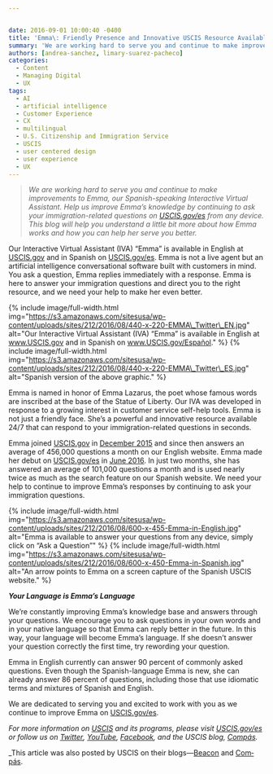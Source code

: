 ```yaml
---


date: 2016-09-01 10:00:40 -0400
title: 'Emma\: Friendly Presence and Innovative USCIS Resource Available 24/7'
summary: 'We are working hard to serve you and continue to make improvements to Emma, our Spanish-speaking Interactive Virtual Assistant. Help us improve Emma&rsquo;s knowledge by continuing to ask your immigration-related questions on USCIS.gov/es from any device. This blog will help you understand a little bit more about how Emma works and how you can help'
authors: [andrea-sanchez, limary-suarez-pacheco]
categories:
  - Content
  - Managing Digital
  - UX
tags:
  - AI
  - artificial intelligence
  - Customer Experience
  - CX
  - multilingual
  - U.S. Citizenship and Immigration Service
  - USCIS
  - user centered design
  - user experience
  - UX
---
```


> _We are working hard to serve you and continue to make improvements to Emma, our Spanish-speaking Interactive Virtual Assistant. Help us improve Emma’s knowledge by continuing to ask your immigration-related questions on <span title="Spanish" lang="es"><a href="https://www.uscis.gov/es">USCIS.gov/es</a></span> from any device. This blog will help you understand a little bit more about how Emma works and how you can help her serve you better._

Our Interactive Virtual Assistant (IVA) “Emma” is available in English at [USCIS.gov](https://www.uscis.gov) and in Spanish on <span title="Spanish" lang="es"><a href="https://www.uscis.gov/es">USCIS.gov/es</a></span>. Emma is not a live agent but an artificial intelligence conversational software built with customers in mind. You ask a question, Emma replies immediately with a response. Emma is here to answer your immigration questions and direct you to the right resource, and we need your help to make her even better.


{% include image/full-width.html img="https://s3.amazonaws.com/sitesusa/wp-content/uploads/sites/212/2016/08/440-x-220-EMMA\_Twitter\_EN.jpg" alt="Our Interactive Virtual Assistant (IVA) “Emma” is available in English at www.USCIS.gov and in Spanish on www.USCIS.gov/Español." %}
{% include image/full-width.html img="https://s3.amazonaws.com/sitesusa/wp-content/uploads/sites/212/2016/08/440-x-220-EMMA\_Twitter\_ES.jpg" alt="Spanish version of the above graphic." %}

Emma is named in honor of Emma Lazarus, the poet whose famous words are inscribed at the base of the Statue of Liberty. Our IVA was developed in response to a growing interest in customer service self-help tools. Emma is not just a friendly face. She’s a powerful and innovative resource available 24/7 that can respond to your immigration-related questions in seconds.

Emma joined [USCIS.gov](http://www.uscis.gov) in [December 2015](https://www.uscis.gov/news/uscis-launches-virtual-assistant-emma-gives-customers-another-option-finding-answers) and since then answers an average of 456,000 questions a month on our English website. Emma made her debut on <span title="Spanish" lang="es"><a href="https://www.uscis.gov/es">USCIS.gov/es</a></span> in <span title="Spanish" lang="es"><a href="https://www.uscis.gov/es/noticias/alertas/la-asistente-virtual-de-uscis-ahora-esta-disponible-en-espanol">June 2016</a></span>. In just two months, she has answered an average of 101,000 questions a month and is used nearly twice as much as the search feature on our Spanish website. We need your help to continue to improve Emma’s responses by continuing to ask your immigration questions.


{% include image/full-width.html img="https://s3.amazonaws.com/sitesusa/wp-content/uploads/sites/212/2016/08/600-x-455-Emma-in-English.jpg" alt="Emma is available to answer your questions from any device, simply click on “Ask a Question”" %}
{% include image/full-width.html img="https://s3.amazonaws.com/sitesusa/wp-content/uploads/sites/212/2016/08/600-x-450-Emma-in-Spanish.jpg" alt="An arrow points to Emma on a screen capture of the Spanish USCIS website." %}

**_Your Language is Emma’s Language_**

We’re constantly improving Emma’s knowledge base and answers through your questions. We encourage you to ask questions in your own words and in your native language so that Emma can reply better in the future. In this way, your language will become Emma’s language. If she doesn’t answer your question correctly the first time, try rewording your question.

Emma in English currently can answer 90 percent of commonly asked questions. Even though the Spanish-language Emma is new, she can already answer 86 percent of questions, including those that use idiomatic terms and mixtures of Spanish and English.

We are dedicated to serving you and excited to work with you as we continue to improve Emma on <span title="Spanish" lang="es"><a href="https://www.uscis.gov/es">USCIS.gov/es</a></span>.

_For more information on [USCIS](http://www.uscis.gov) and its programs, please visit <span title="Spanish" lang="es"><a href="https://www.uscis.gov/es">USCIS.gov/es</a></span> or follow us on <span title="Spanish" lang="es"><a href="https://twitter.com/USCIS_ES">Twitter</a></span>, [YouTube](http://www.youtube.com/user/uscis), <span title="Spanish" lang="es"><a href="https://www.facebook.com/uscis.es/">Facebook</a></span>, and the USCIS blog, <span title="Spanish" lang="es"><a href="http://blog-es.uscis.gov/">Compás</a></span>._

_This article was also posted by USCIS on their blogs—[Beacon](http://blog.uscis.gov/) and <span title="Spanish" lang="es"><a href="http://blog-es.uscis.gov/">Compás</a>.</em></p>